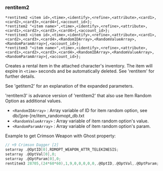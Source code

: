 ### rentitem2
```
*rentitem2 <item id>,<time>,<identify>,<refine>,<attribute>,<card1>,<card2>,<card3>,<card4>{,<account_id>};
*rentitem2 "<item name>",<time>,<identify>,<refine>,<attribute>,<card1>,<card2>,<card3>,<card4>{,<account_id>};
*rentitem3 <item id>,<time>,<identify>,<refine>,<attribute>,<card1>,<card2>,<card3>,<card4>,<RandomIDArray>,<RandomValueArray>,<RandomParamArray>{,<account_id>};
*rentitem3 "<item name>",<time>,<identify>,<refine>,<attribute>,<card1>,<card2>,<card3>,<card4>,<RandomIDArray>,<RandomValueArray>,<RandomParamArray>{,<account_id>};
```

Creates a rental item in the attached character's inventory. The item will expire
in `<time>` seconds and be automatically deleted. See 'rentitem' for further details.

See 'getitem2' for an explanation of the expanded parameters.

'rentitem3' is advance version of 'rentitem2' that also use Item Random Option as additional values.
* `<RandomIDArray>`    : Array variable of ID for item random option, see db/[pre-]re/item_randomopt_db.txt
* `<RandomValueArray>` : Array variable of item random option's value.
* `<RandomParamArray>` : Array variable of item random option's param.

Example to get Crimson Weapon with Ghost property:
```c
// +9 Crimson Dagger [2]
setarray .@OptID[0],RDMOPT_WEAPON_ATTR_TELEKINESIS;
setarray .@OptVal[0],0;
setarray .@OptParam[0],0;
rentitem3 28705,(24*60*60),1,9,0,0,0,0,0,.@OptID,.@OptVal,.@OptParam;
```
